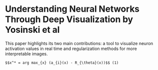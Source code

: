 # Understanding Neural Networks Through Deep Visualization by Yosinski et al

This paper highlights its two main contributions: a tool to visualize neuron activation values in real time and regularization methods for more interpretable images.

`$$x^* = arg max_{x} (a_{i}(x) - R_{\theta}(x))$$ (1)`
